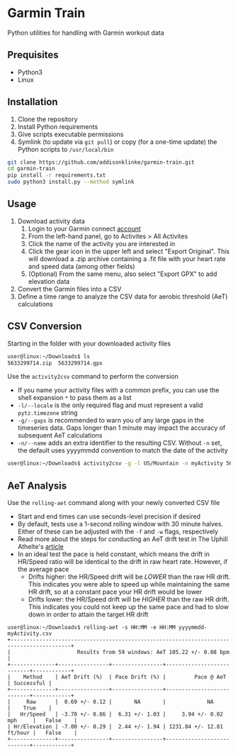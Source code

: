 # Garmin Train

Python utilities for handling with Garmin workout data

## Prequisites

* Python3
* Linux

## Installation

1. Clone the repository
2. Install Python requirements
3. Give scripts executable permissions
4. Symlink (to update via `git pull`) or copy (for a one-time update) the Python scripts to `/usr/local/bin`

```bash
git clone https://github.com/addisonklinke/garmin-train.git
cd garmin-train
pip install -r requirements.txt
sudo python3 install.py --method symlink
```

## Usage

1. Download activity data
    1. Login to your Garmin connect [account](https://connect.garmin.com)
    2. From the left-hand panel, go to Activites > All Activites
    3. Click the name of the activity you are interested in
    4. Click the gear icon in the upper left and select "Export Original".
       This will download a .zip archive containing a .fit file with your heart rate and speed data (among other fields)
    5. (Optional) From the same menu, also select "Export GPX" to add elevation data
2. Convert the Garmin files into a CSV
3. Define a time range to analyze the CSV data for aerobic threshold (AeT) calculations

## CSV Conversion

Starting in the folder with your downloaded activity files

```bash
user@linux:~/Downloads$ ls
5633299714.zip  5633299714.gpx
```

Use the `activity2csv` command to perform the conversion

* If you name your activity files with a common prefix, you can use the shell expansion `*` to pass them as a list
* `-l/--locale` is the only required flag and must represent a valid `pytz.timezone` string
* `-g/--gaps` is recommended to warn you of any large gaps in the timeseries data.
  Gaps longer than 1 minute may impact the accuracy of subsequent AeT calculations
* `-n/--name` adds an extra identifier to the resulting CSV.
  Without `-n` set, the default uses yyyymmdd convention to match the date of the activity

```bash
user@linux:~/Downloads$ activity2csv -g -l US/Mountain -n myActivity 5633299714.*
```

## AeT Analysis

Use the `rolling-aet` command along with your newly converted CSV file

* Start and end times can use seconds-level precision if desired
* By default, tests use a 1-second rolling window with 30 minute halves.
  Either of these can be adjusted with the `-f` and `-w` flags, respectively
* Read more about the steps for conducting an AeT drift test in The Uphill Athelte's
  [article](https://www.uphillathlete.com/heart-rate-drift/)
* In an ideal test the pace is held constant, which means the drift in HR/Speed ratio will be identical to the drift in
  raw heart rate. However, if the average pace
    * Drifts higher: the HR/Speed drift will be *LOWER* than the raw HR drift.
      This indicates you were able to speed up while maintaining the same HR drift, so at a constant pace your HR drift
      would be lower
    * Drifts lower: the HR/Speed drift will be *HIGHER* than the raw HR drift.
      This indicates you could not keep up the same pace and had to slow down in order to attain the target HR drift

```
user@linux:~/Downloads$ rolling-aet -s HH:MM -e HH:MM yyyymmdd-myActivity.csv
+-----------------------------------------------------------------------------------------+
|                     Results from 59 windows: AeT 105.22 +/- 0.08 bpm                    |
+--------------+----------------+----------------+---------------------------+------------+
|    Method    | AeT Drift (%)  | Pace Drift (%) |         Pace @ AeT        | Successful |
+--------------+----------------+----------------+---------------------------+------------+
|     Raw      |  0.69 +/- 0.12 |       NA       |             NA            |    True    |
|   Hr/Speed   | -3.70 +/- 0.86 |  6.31 +/- 1.03 |     3.94 +/- 0.02 mph     |   False    |
| Hr/Elevation | -7.00 +/- 0.29 |  2.44 +/- 1.94 | 1231.84 +/- 12.81 ft/hour |   False    |
+--------------+----------------+----------------+---------------------------+------------+
```
